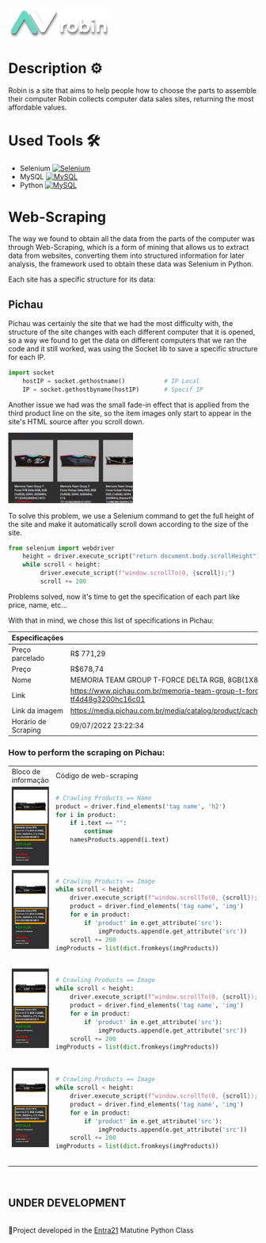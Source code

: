 <h1>
  <a href="https://www.google.com/"> <img src="img/robin-logo.png" width="40%"> </a>
</h1>

<h1> Description ⚙ </h1>

<p> Robin is a site that aims to help people how to choose the parts to assemble their computer Robin collects computer data sales sites, returning the most affordable values. </p>

<h1> Used Tools 🛠 </h1>

- Selenium <a href="https://selenium.dev"><img src="https://selenium.dev/images/selenium_logo_square_green.png" width="25" alt="Selenium"/></a>
- MySQL <a href="https://selenium.dev"><img src="https://kinsta.com/wp-content/uploads/2019/04/mysql-logo-1.svg" width="43" alt="MySQL"/></a>
- Python <a href="https://selenium.dev"><img src="https://upload.wikimedia.org/wikipedia/commons/thumb/0/0a/Python.svg/1200px-Python.svg.png" width="23" alt="MySQL"/></a>

<h1> Web-Scraping </h1>

<p> The way we found to obtain all the data from the parts of the computer was through Web-Scraping, which is a form of mining that allows us to extract data from websites, converting them into structured information for later analysis, the framework used to obtain these data was Selenium in Python. </p>
<p> Each site has a specific structure for its data: </p>

<h2> Pichau </h2>

<p> Pichau was certainly the site that we had the most difficulty with, the structure of the site changes with each different computer that it is opened, so a way we found to get the data on different computers that we ran the code and it still worked, was using the Socket lib to save a specific structure for each IP. </p>

```python
import socket
    hostIP = socket.gethostname()           # IP Local
    IP = socket.gethostbyname(hostIP)       # Specif IP
```

<p> Another issue we had was the small fade-in effect that is applied from the third product line on the site, so the item images only start to appear in the site's HTML source after you scroll down. </p>

<img src="img/robin.gif" width="50%">

<p> To solve this problem, we use a Selenium command to get the full height of the site and make it automatically scroll down according to the size of the site. </p>

```python
from selenium import webdriver
    height = driver.execute_script("return document.body.scrollHeight") 
    while scroll < height:
         driver.execute_script(f"window.scrollTo(0, {scroll});")
         scroll += 200
```
<p> Problems solved, now it's time to get the specification of each part like price, name, etc... </p>
<p> With that in mind, we chose this list of specifications in Pichau:</p>

| Especificações | Dados |
| --- | --- |
| Preço parcelado | R$ 771,29 |
| Preço | R$678,74 |
| Nome | MEMORIA TEAM GROUP T-FORCE DELTA RGB, 8GB(1X8GB), DDR4, 3200MHZ, C16, BRANCO, TF4D48G3200HC16C01 |
| Link | https://www.pichau.com.br/memoria-team-group-t-force-delta-rgb-8gb-1x8gb-ddr4-3200mhz-c16-branco-tf4d48g3200hc16c01 |
| Link da imagem | https://media.pichau.com.br/media/catalog/product/cache/2f958555330323e505eba7ce930bdf27/t/f/tf4d48g3200hc16c011.jpg |
| Horário de Scraping | 09/07/2022 23:22:34 |

<h3> How to perform the scraping on Pichau: </h3>

<table>
  <tr>
    <td>Bloco de informação </td>
     <td>Código de web-scraping</td>
     <td>Explicação</td>
  </tr>
  <tr>
    <td valign="top"><img src="img/Captura de tela 2022-09-10 224901.jpg" width="200%"></td>
    <td valign="top">
    
```python
# Crawling Products == Name
product = driver.find_elements('tag name', 'h2')
for i in product:
    if i.text == "":
        continue
    namesProducts.append(i.text)
``` 

</td>
<td valign="top">

On Pichau's website, product titles are separated into ``h2`` tags, so we have to pull all h2 tags from the website using
``find_elements('tag name', 'h2')``

</td>
  <tr>
    <td valign="top"><img src="img/Captura de tela 2022-09-10 224901.jpg" width="200%"></td>
    <td valign="top">
    
```python
# Crawling Products == Image
while scroll < height:
    driver.execute_script(f"window.scrollTo(0, {scroll});")
    product = driver.find_elements('tag name', 'img')
    for e in product:
        if 'product' in e.get_attribute('src'):
            imgProducts.append(e.get_attribute('src'))
    scroll += 200
imgProducts = list(dict.fromkeys(imgProducts))
``` 

</td>
<td valign="top">

Product images are separated into ``img`` tags due to the fade-in issue explained above. We have to use a command ``driver.execute_script(f"window.scrollTo(0, {scroll});")`` inside a loop ``` while ``` so that the code is scraping and scrolling down the page, so we have to separate the images from the products using:
```python
for e in product:
        if 'product' in e.get_attribute('src'):
            imgProducts.append(e.get_attribute('src'))
``` 

</td>
<td valign="top">

On Pichau's site, the product titles are separated into ``h2`` tags, so we have to pull all the h2 tags from the site using
``find_elements('tag name', 'h2')``

</td>
  <tr>
    <td valign="top"><img src="img/Captura de tela 2022-09-10 224901.jpg" width="200%"></td>
    <td valign="top">
    
```python
# Crawling Products == Image
while scroll < height:
    driver.execute_script(f"window.scrollTo(0, {scroll});")
    product = driver.find_elements('tag name', 'img')
    for e in product:
        if 'product' in e.get_attribute('src'):
            imgProducts.append(e.get_attribute('src'))
    scroll += 200
imgProducts = list(dict.fromkeys(imgProducts))
``` 

</td>
<td valign="top">

Product images are separated into ``img`` tags due to the fade-in issue explained above. We have to use a command ``driver.execute_script(f"window.scrollTo(0, {scroll});")`` inside a loop``` while ``` so that the code is scraping and scrolling down the page, so we have to separate the images from the products using: 
```python
for e in product:
        if 'product' in e.get_attribute('src'):
            imgProducts.append(e.get_attribute('src'))
``` 

</td>
<td valign="top">

On Pichau's site, the product titles are separated into ``h2`` tags, so we have to pull all the h2 tags from the site using
``find_elements('tag name', 'h2')``

</td>
  <tr>
    <td valign="top"><img src="img/Captura de tela 2022-09-10 224901.jpg" width="200%"></td>
    <td valign="top">
    
```python
# Crawling Products == Image
while scroll < height:
    driver.execute_script(f"window.scrollTo(0, {scroll});")
    product = driver.find_elements('tag name', 'img')
    for e in product:
        if 'product' in e.get_attribute('src'):
            imgProducts.append(e.get_attribute('src'))
    scroll += 200
imgProducts = list(dict.fromkeys(imgProducts))
``` 

</td>
<td valign="top">

 Product images are separated into ``img`` tags due to the fade-in issue explained above. We have to use a command``driver.execute_script(f"window.scrollTo(0, {scroll});")`` inside a loop ``` while ``` so that the code is scraping and scrolling down the page, so we have to separate the images from the products using: 
```python
for e in product:
        if 'product' in e.get_attribute('src'):
            imgProducts.append(e.get_attribute('src'))
``` 

</td>
 </table>
 
<br>
<h2>
UNDER DEVELOPMENT
</h2>
<br>
📜Project developed in the <a href="https://www.entra21.com.br/">Entra21</a> Matutine Python Class
